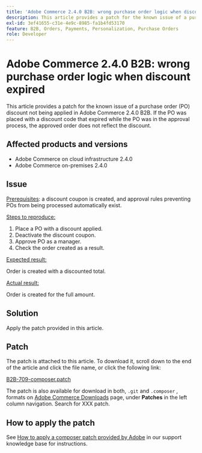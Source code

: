 ```yaml
---
title: 'Adobe Commerce 2.4.0 B2B: wrong purchase order logic when discount expired'
description: This article provides a patch for the known issue of a purchase order (PO) discount not being applied in Adobe Commerce 2.4.0 B2B. If the PO was placed with a discount code that expired while the PO was in the approval process, the approved order does not reflect the discount.
exl-id: 3ef41655-c31e-4e9c-8985-fa1b4fd53170
feature: B2B, Orders, Payments, Personalization, Purchase Orders
role: Developer
---
```

# Adobe Commerce 2.4.0 B2B: wrong purchase order logic when discount expired

This article provides a patch for the known issue of a purchase order (PO) discount not being applied in Adobe Commerce 2.4.0 B2B. If the PO was placed with a discount code that expired while the PO was in the approval process, the approved order does not reflect the discount.

## Affected products and versions

* Adobe Commerce on cloud infrastructure 2.4.0
* Adobe Commerce on-premises 2.4.0

## Issue

 <u>Prerequisites</u>: a discount coupon is created, and approval rules preventing POs from being processed automatically exist.

<u>Steps to reproduce:</u>

1. Place a PO with a discount applied.
1. Deactivate the discount coupon.
1. Approve PO as a manager.
1. Check the order created as a result.

 <u>Expected result:</u>

Order is created with a discounted total.

 <u>Actual result:</u>

Order is created for the full amount.

## Solution

Apply the patch provided in this article.

## Patch

The patch is attached to this article. To download it, scroll down to the end of the article and click the file name, or click the following link:

 [B2B-709-composer.patch](assets/B2B-709-composer.patch.zip)

The patch is also available for download in both, `.git` and `.composer` , formats on [Adobe Commerce Downloads](https://magento.com/tech-resources/download) page, under **Patches** in the left column navigation. Search for XXX patch.

## How to apply the patch

See [How to apply a composer patch provided by Adobe](/help/how-to/general/how-to-apply-a-composer-patch-provided-by-magento.md) in our support knowledge base for instructions.
